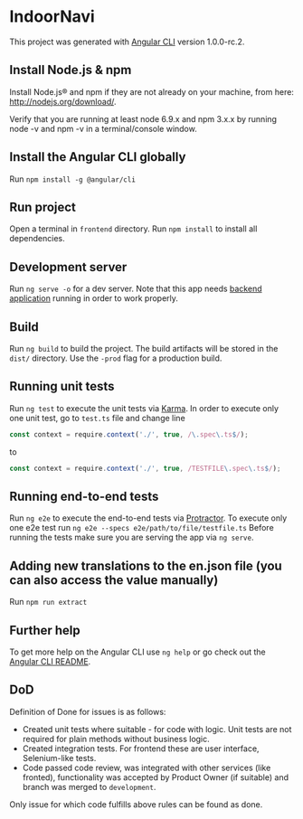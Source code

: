 # IndoorNavi

This project was generated with [Angular CLI](https://github.com/angular/angular-cli) version 1.0.0-rc.2.

## Install Node.js & npm

Install Node.js® and npm if they are not already on your machine, from here: http://nodejs.org/download/.

Verify that you are running at least node 6.9.x and npm 3.x.x by running node -v and npm -v in a terminal/console window. 

## Install the Angular CLI globally

Run `npm install -g @angular/cli`

## Run project

Open a terminal in `frontend` directory. Run `npm install` to install all dependencies.

## Development server

Run `ng serve -o` for a dev server. Note that this app needs [backend application](http://gitlab.blastlab.local/indoornavi/backend) running in order to work properly.

## Build

Run `ng build` to build the project. The build artifacts will be stored in the `dist/` directory. Use the `-prod` flag for a production build.

## Running unit tests

Run `ng test` to execute the unit tests via [Karma](https://karma-runner.github.io).
In order to execute only one unit test, go to `test.ts` file and change line
```javascript
const context = require.context('./', true, /\.spec\.ts$/);
```
to
```javascript
const context = require.context('./', true, /TESTFILE\.spec\.ts$/);
```

## Running end-to-end tests

Run `ng e2e` to execute the end-to-end tests via [Protractor](http://www.protractortest.org/).
To execute only one e2e test run `ng e2e --specs e2e/path/to/file/testfile.ts`
Before running the tests make sure you are serving the app via `ng serve`.

## Adding new translations to the en.json file (you can also access the value manually)

Run `npm run extract`

## Further help

To get more help on the Angular CLI use `ng help` or go check out the [Angular CLI README](https://github.com/angular/angular-cli/blob/master/README.md).

## DoD

Definition of Done for issues is as follows:

- Created unit tests where suitable - for code with logic. Unit tests are not required for plain methods without business logic.
- Created integration tests. For frontend these are user interface, Selenium-like tests.
- Code passed code review, was integrated with other services (like fronted),
functionality was accepted by Product Owner (if suitable) and branch was merged to `development`.

Only issue for which code fulfills above rules can be found as done.
